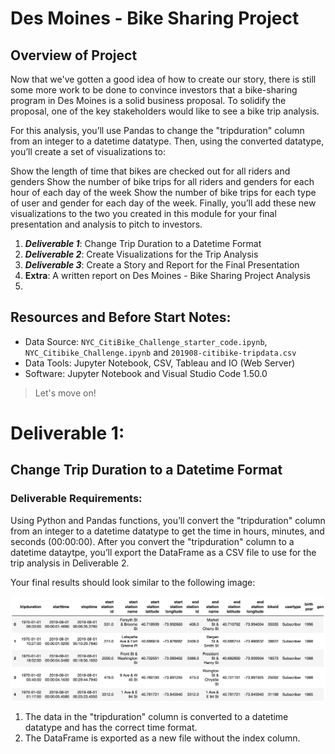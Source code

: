 # Des Moines - Bike Sharing Project
## Overview of Project
Now that we've gotten a good idea of how to create our story, there is still some more work to be done to convince investors that a bike-sharing program in Des Moines is a solid business proposal. To solidify the proposal, one of the key stakeholders would like to see a bike trip analysis.

For this analysis, you’ll use Pandas to change the "tripduration" column from an integer to a datetime datatype. Then, using the converted datatype, you’ll create a set of visualizations to:

  Show the length of time that bikes are checked out for all riders and genders
  Show the number of bike trips for all riders and genders for each hour of each day of the week
  Show the number of bike trips for each type of user and gender for each day of the week.
  Finally, you’ll add these new visualizations to the two you created in this module for your final presentation and analysis to pitch to investors.

1. ***Deliverable 1***: Change Trip Duration to a Datetime Format
2. ***Deliverable 2***: Create Visualizations for the Trip Analysis
3. ***Deliverable 3***: Create a Story and Report for the Final Presentation
4. **Extra**: A written report on Des Moines - Bike Sharing Project Analysis  
5. 
## Resources and Before Start Notes:

* Data Source: `NYC_CitiBike_Challenge_starter_code.ipynb`, `NYC_Citibike_Challenge.ipynb` and `201908-citibike-tripdata.csv`
* Data Tools: Jupyter Notebook, CSV, Tableau and IO (Web Server)
* Software: Jupyter Notebook and Visual Studio Code 1.50.0
 
 


> Let's move on!

# Deliverable 1:  
## Change Trip Duration to a Datetime Format
### Deliverable Requirements:
Using Python and Pandas functions, you’ll convert the "tripduration" column from an integer to a datetime datatype to get the time in hours, minutes, and seconds (00:00:00). After you convert the "tripduration" column to a datetime dataytpe, you’ll export the DataFrame as a CSV file to use for the trip analysis in Deliverable 2.

Your final results should look similar to the following image:

![name-of-you-image](https://github.com/emmanuelmartinezs/Des-Moines-Bike-Sharing/blob/main/Resources/Images/s5.png?raw=true)



1. The data in the "tripduration" column is converted to a datetime datatype and has the correct time format.
2. The DataFrame is exported as a new file without the index column.

  

 
